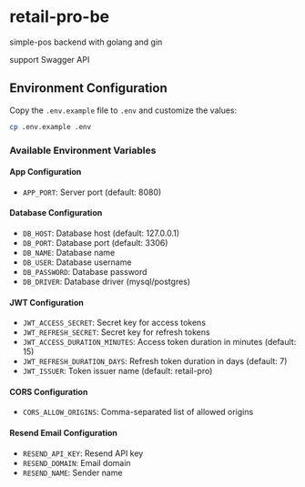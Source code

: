 # retail-pro-be

simple-pos backend with golang and gin

support Swagger API

## Environment Configuration

Copy the `.env.example` file to `.env` and customize the values:

```bash
cp .env.example .env
```

### Available Environment Variables

#### App Configuration
- `APP_PORT`: Server port (default: 8080)

#### Database Configuration
- `DB_HOST`: Database host (default: 127.0.0.1)
- `DB_PORT`: Database port (default: 3306)
- `DB_NAME`: Database name
- `DB_USER`: Database username
- `DB_PASSWORD`: Database password
- `DB_DRIVER`: Database driver (mysql/postgres)

#### JWT Configuration
- `JWT_ACCESS_SECRET`: Secret key for access tokens
- `JWT_REFRESH_SECRET`: Secret key for refresh tokens
- `JWT_ACCESS_DURATION_MINUTES`: Access token duration in minutes (default: 15)
- `JWT_REFRESH_DURATION_DAYS`: Refresh token duration in days (default: 7)
- `JWT_ISSUER`: Token issuer name (default: retail-pro)

#### CORS Configuration
- `CORS_ALLOW_ORIGINS`: Comma-separated list of allowed origins

#### Resend Email Configuration
- `RESEND_API_KEY`: Resend API key
- `RESEND_DOMAIN`: Email domain
- `RESEND_NAME`: Sender name
